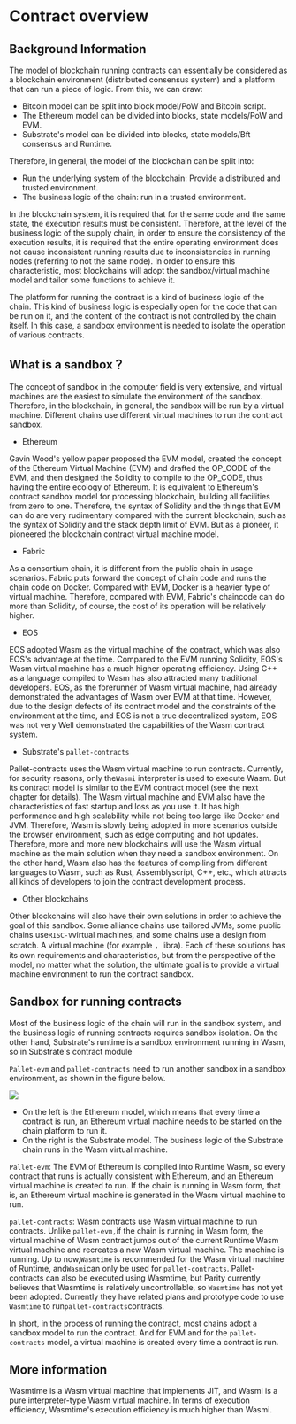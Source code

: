 # Contract overview

## Background Information

The model of blockchain running contracts can essentially be considered as a blockchain environment (distributed consensus system) and a platform that can run a piece of logic. From this, we can draw:

* Bitcoin model can be split into block model/PoW and Bitcoin script.
* The Ethereum model can be divided into blocks, state models/PoW and EVM.
* Substrate's model can be divided into blocks, state models/Bft consensus and Runtime.

Therefore, in general, the model of the blockchain can be split into:

* Run the underlying system of the blockchain: Provide a distributed and trusted environment.
* The business logic of the chain: run in a trusted environment.

In the blockchain system, it is required that for the same code and the same state, the execution results must be consistent. Therefore, at the level of the business logic of the supply chain, in order to ensure the consistency of the execution results, it is required that the entire operating environment does not cause inconsistent running results due to inconsistencies in running nodes (referring to not the same node). In order to ensure this characteristic, most blockchains will adopt the sandbox/virtual machine model and tailor some functions to achieve it.

The platform for running the contract is a kind of business logic of the chain. This kind of business logic is especially open for the code that can be run on it, and the content of the contract is not controlled by the chain itself. In this case, a sandbox environment is needed to isolate the operation of various contracts.

## **What is a sandbox？**

The concept of sandbox in the computer field is very extensive, and virtual machines are the easiest to simulate the environment of the sandbox. Therefore, in the blockchain, in general, the sandbox will be run by a virtual machine. Different chains use different virtual machines to run the contract sandbox.

* Ethereum

Gavin Wood's yellow paper proposed the EVM model, created the concept of the Ethereum Virtual Machine (EVM) and drafted the OP_CODE of the EVM, and then designed the Solidity to compile to the OP_CODE, thus having the entire ecology of Ethereum. It is equivalent to Ethereum's contract sandbox model for processing blockchain, building all facilities from zero to one. Therefore, the syntax of Solidity and the things that EVM can do are very rudimentary compared with the current blockchain, such as the syntax of Solidity and the stack depth limit of EVM. But as a pioneer, it pioneered the blockchain contract virtual machine model.

* Fabric

As a consortium chain, it is different from the public chain in usage scenarios. Fabric puts forward the concept of chain code and runs the chain code on Docker. Compared with EVM, Docker is a heavier type of virtual machine. Therefore, compared with EVM, Fabric's chaincode can do more than Solidity, of course, the cost of its operation will be relatively higher.

* EOS

EOS adopted Wasm as the virtual machine of the contract, which was also EOS's advantage at the time. Compared to the EVM running Solidity, EOS's Wasm virtual machine has a much higher operating efficiency. Using C++ as a language compiled to Wasm has also attracted many traditional developers. EOS, as the forerunner of Wasm virtual machine, had already demonstrated the advantages of Wasm over EVM at that time. However, due to the design defects of its contract model and the constraints of the environment at the time, and EOS is not a true decentralized system, EOS was not very Well demonstrated the capabilities of the Wasm contract system.

* Substrate's `pallet-contracts`

Pallet-contracts uses the Wasm virtual machine to run contracts. Currently, for security reasons, only the`Wasmi` interpreter is used to execute Wasm. But its contract model is similar to the EVM contract model (see the next chapter for details). The Wasm virtual machine and EVM also have the characteristics of fast startup and loss as you use it. It has high performance and high scalability while not being too large like Docker and JVM. Therefore, Wasm is slowly being adopted in more scenarios outside the browser environment, such as edge computing and hot updates. Therefore, more and more new blockchains will use the Wasm virtual machine as the main solution when they need a sandbox environment. On the other hand, Wasm also has the features of compiling from different languages to Wasm, such as Rust, Assemblyscript, C++, etc., which attracts all kinds of developers to join the contract development process.

* Other blockchains

Other blockchains will also have their own solutions in order to achieve the goal of this sandbox. Some alliance chains use tailored JVMs, some public chains use`RISC-V`virtual machines, and some chains use a design from scratch. A virtual machine (for example ，libra). Each of these solutions has its own requirements and characteristics, but from the perspective of the model, no matter what the solution, the ultimate goal is to provide a virtual machine environment to run the contract sandbox.

## Sandbox for running contracts

Most of the business logic of the chain will run in the sandbox system, and the business logic of running contracts requires sandbox isolation. On the other hand, Substrate's runtime is a sandbox environment running in Wasm, so in Substrate's contract module

`Pallet-evm` and `pallet-contracts` need to run another sandbox in a sandbox environment, as shown in the figure below.

![](C:\Users\lizhaoyang\workspace\substrate-contracts-book\src\en\contracts\imgs\overview_module.jpg)


* On the left is the Ethereum model, which means that every time a contract is run, an Ethereum virtual machine needs to be started on the chain platform to run it.
* On the right is the Substrate model. The business logic of the Substrate chain runs in the Wasm virtual machine.

`Pallet-evm`: The EVM of Ethereum is compiled into Runtime Wasm, so every contract that runs is actually consistent with Ethereum, and an Ethereum virtual machine is created to run. If the chain is running in Wasm form, that is, an Ethereum virtual machine is generated in the Wasm virtual machine to run.

`pallet-contracts`: Wasm contracts use Wasm virtual machine to run contracts. Unlike `pallet-evm,`if the chain is running in Wasm form, the virtual machine of Wasm contract jumps out of the current Runtime Wasm virtual machine and recreates a new Wasm virtual machine. The machine is running. Up to now,`Wasmtime` is recommended for the Wasm virtual machine of Runtime, and`Wasmi`can only be used for `pallet-contracts`. Pallet-contracts can also be executed using Wasmtime, but Parity currently believes that Wasmtime is relatively uncontrollable, so `Wasmtime` has not yet been adopted. Currently they have related plans and prototype code to use `Wasmtime` to run`pallet-contracts`contracts.

In short, in the process of running the contract, most chains adopt a sandbox model to run the contract. And for EVM and for the `pallet-contracts` model, a virtual machine is created every time a contract is run.

## More information

Wasmtime is a Wasm virtual machine that implements JIT, and Wasmi is a pure interpreter-type Wasm virtual machine. In terms of execution efficiency, Wasmtime's execution efficiency is much higher than Wasmi.



